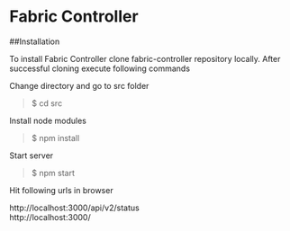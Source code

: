 # Fabric Controller  
##Installation

To install Fabric Controller clone fabric-controller repository locally.
After successful cloning execute following commands

Change directory and go to src  folder  
>$ cd src

Install node modules  
>$ npm install

Start server  
>$ npm start

Hit following urls in browser

http://localhost:3000/api/v2/status  
http://localhost:3000/

